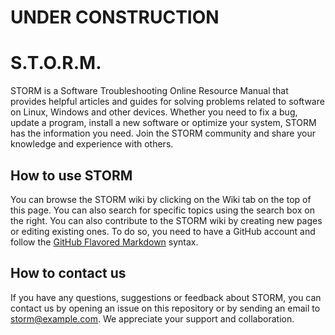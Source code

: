 # UNDER CONSTRUCTION
# S.T.O.R.M.

STORM is a Software Troubleshooting Online Resource Manual that provides helpful articles and guides for solving problems related to software on Linux, Windows and other devices. Whether you need to fix a bug, update a program, install a new software or optimize your system, STORM has the information you need. Join the STORM community and share your knowledge and experience with others.

## How to use STORM

You can browse the STORM wiki by clicking on the Wiki tab on the top of this page. You can also search for specific topics using the search box on the right. You can also contribute to the STORM wiki by creating new pages or editing existing ones. To do so, you need to have a GitHub account and follow the [GitHub Flavored Markdown](https://guides.github.com/features/mastering-markdown/) syntax.

## How to contact us

If you have any questions, suggestions or feedback about STORM, you can contact us by opening an issue on this repository or by sending an email to storm@example.com. We appreciate your support and collaboration.
